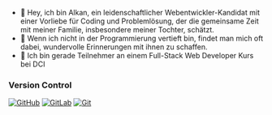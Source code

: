 - 👋 Hey, ich bin Alkan, ein leidenschaftlicher Webentwickler-Kandidat mit einer Vorliebe für Coding und Problemlösung, der die gemeinsame Zeit mit meiner Familie, insbesondere meiner Tochter, schätzt.
- 🌱 Wenn ich nicht in der Programmierung vertieft bin, findet man mich oft dabei, wundervolle Erinnerungen mit ihnen zu schaffen.
- 🦾 Ich bin gerade Teilnehmer an einem Full-Stack Web Developer Kurs bei DCI

### Version Control
[![GitHub](https://img.shields.io/badge/github-%23121011.svg?style=for-the-badge&logo=github&logoColor=white)](https://github.com/alkanaziz)
[![GitLab](https://img.shields.io/badge/gitlab-%23181717.svg?style=for-the-badge&logo=gitlab&logoColor=white)](https://gitlab.com/alkanaziz)
[![Git](https://img.shields.io/badge/git-%23F05033.svg?style=for-the-badge&logo=git&logoColor=white)](#)

<!---
alkanaziz/alkanaziz is a ✨ special ✨ repository because its `README.md` (this file) appears on your GitHub profile.
You can click the Preview link to take a look at your changes.
--->
